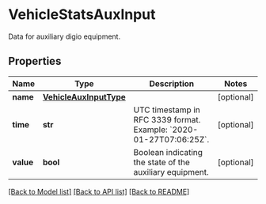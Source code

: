 # VehicleStatsAuxInput

Data for auxiliary digio equipment.
## Properties
Name | Type | Description | Notes
------------ | ------------- | ------------- | -------------
**name** | [**VehicleAuxInputType**](VehicleAuxInputType.md) |  | [optional] 
**time** | **str** | UTC timestamp in RFC 3339 format. Example: &#x60;2020-01-27T07:06:25Z&#x60;. | [optional] 
**value** | **bool** | Boolean indicating the state of the auxiliary equipment. | [optional] 

[[Back to Model list]](../README.md#documentation-for-models) [[Back to API list]](../README.md#documentation-for-api-endpoints) [[Back to README]](../README.md)


